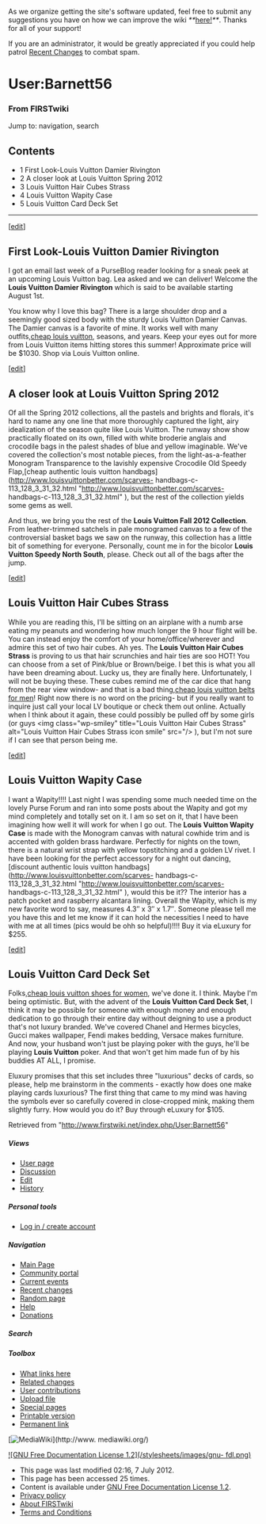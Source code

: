 As we organize getting the site's software updated, feel free to submit any
suggestions you have on how we can improve the wiki
_**_[here!](/index.php/User:Hallry/Suggestions "User:Hallry/Suggestions"
)_**_. Thanks for all of your support!

If you are an administrator, it would be greatly appreciated if you could help
patrol [Recent Changes](/index.php/Special:Recentchanges
"Special:Recentchanges" ) to combat spam.

# User:Barnett56

### From FIRSTwiki

Jump to: navigation, search

## Contents

  * 1 First Look-Louis Vuitton Damier Rivington
  * 2 A closer look at Louis Vuitton Spring 2012
  * 3 Louis Vuitton Hair Cubes Strass
  * 4 Louis Vuitton Wapity Case
  * 5 Louis Vuitton Card Deck Set  
---  
  
[[edit](/index.php?title=User:Barnett56&action=edit&section=1 "Edit section:
First Look-Louis Vuitton Damier Rivington" )]

##  First Look-Louis Vuitton Damier Rivington

I got an email last week of a PurseBlog reader looking for a sneak peek at an
upcoming Louis Vuitton bag. Lea asked and we can deliver! Welcome the **Louis
Vuitton Damier Rivington** which is said to be available starting August 1st.

You know why I love this bag? There is a large shoulder drop and a seemingly
good sized body with the sturdy Louis Vuitton Damier Canvas. The Damier canvas
is a favorite of mine. It works well with many outfits,[cheap louis
vuitton](http://www.louisvuittonbetter.com/
"http://www.louisvuittonbetter.com/" ), seasons, and years. Keep your eyes out
for more from Louis Vuitton items hitting stores this summer! Approximate
price will be $1030. Shop via Louis Vuitton online.

[[edit](/index.php?title=User:Barnett56&action=edit&section=2 "Edit section: A
closer look at Louis Vuitton Spring 2012" )]

##  A closer look at Louis Vuitton Spring 2012

Of all the Spring 2012 collections, all the pastels and brights and florals,
it's hard to name any one line that more thoroughly captured the light, airy
idealization of the season quite like Louis Vuitton. The runway show show
practically floated on its own, filled with white broderie anglais and
crocodile bags in the palest shades of blue and yellow imaginable. We've
covered the collection's most notable pieces, from the light-as-a-feather
Monogram Transparence to the lavishly expensive Crocodile Old Speedy
Flap,[cheap authentic louis vuitton
handbags](http://www.louisvuittonbetter.com/scarves-
handbags-c-113_128_3_31_32.html "http://www.louisvuittonbetter.com/scarves-
handbags-c-113_128_3_31_32.html" ), but the rest of the collection yields some
gems as well.

And thus, we bring you the rest of the **Louis Vuitton Fall 2012 Collection**.
From leather-trimmed satchels in pale monogramed canvas to a few of the
controversial basket bags we saw on the runway, this collection has a little
bit of something for everyone. Personally, count me in for the bicolor **Louis
Vuitton Speedy North South**, please. Check out all of the bags after the
jump.

[[edit](/index.php?title=User:Barnett56&action=edit&section=3 "Edit section:
Louis Vuitton Hair Cubes Strass" )]

##  Louis Vuitton Hair Cubes Strass

While you are reading this, I'll be sitting on an airplane with a numb arse
eating my peanuts and wondering how much longer the 9 hour flight will be. You
can instead enjoy the comfort of your home/office/wherever and admire this set
of two hair cubes. Ah yes. The **Louis Vuitton Hair Cubes Strass** is proving
to us that hair scrunchies and hair ties are soo HOT! You can choose from a
set of Pink/blue or Brown/beige. I bet this is what you all have been dreaming
about. Lucky us, they are finally here. Unfortunately, I will not be buying
these. These cubes remind me of the car dice that hang from the rear view
window- and that is a bad thing,[cheap louis vuitton belts for
men](http://www.louisvuittonbetter.com/scarves-handbags-c-113_128_3_31_32.html
"http://www.louisvuittonbetter.com/scarves-handbags-c-113_128_3_31_32.html" )!
Right now there is no word on the pricing- but if you really want to inquire
just call your local LV boutique or check them out online. Actually when I
think about it again, these could possibly be pulled off by some girls (or
guys &lt;img class="wp-smiley" title="Louis Vuitton Hair Cubes Strass"
alt="Louis Vuitton Hair Cubes Strass icon smile" src="/&gt; ), but I'm not
sure if I can see that person being me.

[[edit](/index.php?title=User:Barnett56&action=edit&section=4 "Edit section:
Louis Vuitton Wapity Case" )]

##  Louis Vuitton Wapity Case

I want a Wapity!!!! Last night I was spending some much needed time on the
lovely Purse Forum and ran into some posts about the Wapity and got my mind
completely and totally set on it. I am so set on it, that I have been
imagining how well it will work for when I go out. The **Louis Vuitton Wapity
Case** is made with the Monogram canvas with natural cowhide trim and is
accented with golden brass hardware. Perfectly for nights on the town, there
is a natural wrist strap with yellow topstitching and a golden LV rivet. I
have been looking for the perfect accessory for a night out dancing,[discount
authentic louis vuitton handbags](http://www.louisvuittonbetter.com/scarves-
handbags-c-113_128_3_31_32.html "http://www.louisvuittonbetter.com/scarves-
handbags-c-113_128_3_31_32.html" ), would this be it?? The interior has a
patch pocket and raspberry alcantara lining. Overall the Wapity, which is my
new favorite word to say, measures 4.3″ x 3″ x 1.7″. Someone please tell me
you have this and let me know if it can hold the necessities I need to have
with me at all times (pics would be ohh so helpful)!!!! Buy it via eLuxury for
$255.

[[edit](/index.php?title=User:Barnett56&action=edit&section=5 "Edit section:
Louis Vuitton Card Deck Set" )]

##  Louis Vuitton Card Deck Set

Folks,[cheap louis vuitton shoes for
women](http://www.louisvuittonbetter.com/shoes-c-102.html
"http://www.louisvuittonbetter.com/shoes-c-102.html" ), we've done it. I
think. Maybe I'm being optimistic. But, with the advent of the **Louis Vuitton
Card Deck Set**, I think it may be possible for someone with enough money and
enough dedication to go through their entire day without deigning to use a
product that's not luxury branded. We've covered Chanel and Hermes bicycles,
Gucci makes wallpaper, Fendi makes bedding, Versace makes furniture. And now,
your husband won't just be playing poker with the guys, he'll be playing
**Louis Vuitton** poker. And that won't get him made fun of by his buddies AT
ALL, I promise.

Eluxury promises that this set includes three "luxurious" decks of cards, so
please, help me brainstorm in the comments - exactly how does one make playing
cards luxurious? The first thing that came to my mind was having the symbols
ever so carefully covered in close-cropped mink, making them slightly furry.
How would you do it? Buy through eLuxury for $105.

Retrieved from "<http://www.firstwiki.net/index.php/User:Barnett56>"

##### Views

  * [User page](/index.php/User:Barnett56)
  * [Discussion](/index.php?title=User_talk:Barnett56&action=edit)
  * [Edit](/index.php?title=User:Barnett56&action=edit)
  * [History](/index.php?title=User:Barnett56&action=history)

##### Personal tools

  * [Log in / create account](/index.php?title=Special:Userlogin&returnto=User:Barnett56)

[](/index.php/Main_Page "Main Page" )

##### Navigation

  * [Main Page](/index.php/Main_Page)
  * [Community portal](/index.php/FIRSTwiki:Community_portal)
  * [Current events](/index.php/Current_events)
  * [Recent changes](/index.php/Special:Recentchanges)
  * [Random page](/index.php/Special:Random)
  * [Help](/index.php/FIRSTwiki:Help)
  * [Donations](/index.php/FIRSTwiki:Site_support)

##### Search



##### Toolbox

  * [What links here](/index.php/Special:Whatlinkshere/User:Barnett56)
  * [Related changes](/index.php/Special:Recentchangeslinked/User:Barnett56)
  * [User contributions](/index.php/Special:Contributions/Barnett56)
  * [Upload file](/index.php/Special:Upload)
  * [Special pages](/index.php/Special:Specialpages)
  * [Printable version](/index.php?title=User:Barnett56&printable=yes)
  * [Permanent link](/index.php?title=User:Barnett56&oldid=196966)

[![MediaWiki](/skins/common/images/poweredby_mediawiki_88x31.png)](http://www.
mediawiki.org/)

[![GNU Free Documentation License 1.2](/stylesheets/images/gnu-
fdl.png)](http://www.gnu.org/copyleft/fdl.html)

  * This page was last modified 02:16, 7 July 2012.
  * This page has been accessed 25 times.
  * Content is available under [GNU Free Documentation License 1.2](http://www.gnu.org/copyleft/fdl.html "http://www.gnu.org/copyleft/fdl.html" ).
  * [Privacy policy](/index.php/FIRSTwiki:Privacy_policy "FIRSTwiki:Privacy policy" )
  * [About FIRSTwiki](/index.php/FIRSTwiki:About "FIRSTwiki:About" )
  * [Terms and Conditions](/index.php/FIRSTwiki:Terms_and_conditions "FIRSTwiki:Terms and conditions" )

